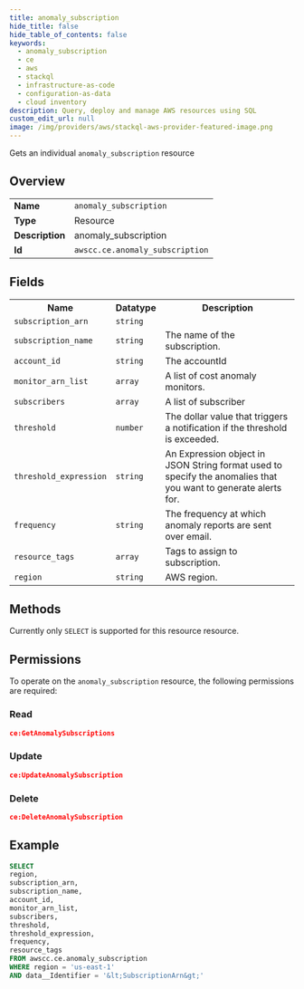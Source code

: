 ```yaml
---
title: anomaly_subscription
hide_title: false
hide_table_of_contents: false
keywords:
  - anomaly_subscription
  - ce
  - aws
  - stackql
  - infrastructure-as-code
  - configuration-as-data
  - cloud inventory
description: Query, deploy and manage AWS resources using SQL
custom_edit_url: null
image: /img/providers/aws/stackql-aws-provider-featured-image.png
---
```

Gets an individual <code>anomaly_subscription</code> resource

## Overview
<table><tbody>
<tr><td><b>Name</b></td><td><code>anomaly_subscription</code></td></tr>
<tr><td><b>Type</b></td><td>Resource</td></tr>
<tr><td><b>Description</b></td><td>anomaly_subscription</td></tr>
<tr><td><b>Id</b></td><td><code>awscc.ce.anomaly_subscription</code></td></tr>
</tbody></table>

## Fields
<table><tbody>
<tr><th>Name</th><th>Datatype</th><th>Description</th></tr>
<tr><td><code>subscription_arn</code></td><td><code>string</code></td><td></td></tr>
<tr><td><code>subscription_name</code></td><td><code>string</code></td><td>The name of the subscription.</td></tr>
<tr><td><code>account_id</code></td><td><code>string</code></td><td>The accountId</td></tr>
<tr><td><code>monitor_arn_list</code></td><td><code>array</code></td><td>A list of cost anomaly monitors.</td></tr>
<tr><td><code>subscribers</code></td><td><code>array</code></td><td>A list of subscriber</td></tr>
<tr><td><code>threshold</code></td><td><code>number</code></td><td>The dollar value that triggers a notification if the threshold is exceeded. </td></tr>
<tr><td><code>threshold_expression</code></td><td><code>string</code></td><td>An Expression object in JSON String format used to specify the anomalies that you want to generate alerts for.</td></tr>
<tr><td><code>frequency</code></td><td><code>string</code></td><td>The frequency at which anomaly reports are sent over email. </td></tr>
<tr><td><code>resource_tags</code></td><td><code>array</code></td><td>Tags to assign to subscription.</td></tr>
<tr><td><code>region</code></td><td><code>string</code></td><td>AWS region.</td></tr>

</tbody></table>

## Methods
Currently only <code>SELECT</code> is supported for this resource resource.

## Permissions

To operate on the <code>anomaly_subscription</code> resource, the following permissions are required:

### Read
```json
ce:GetAnomalySubscriptions
```

### Update
```json
ce:UpdateAnomalySubscription
```

### Delete
```json
ce:DeleteAnomalySubscription
```


## Example
```sql
SELECT
region,
subscription_arn,
subscription_name,
account_id,
monitor_arn_list,
subscribers,
threshold,
threshold_expression,
frequency,
resource_tags
FROM awscc.ce.anomaly_subscription
WHERE region = 'us-east-1'
AND data__Identifier = '&lt;SubscriptionArn&gt;'
```
